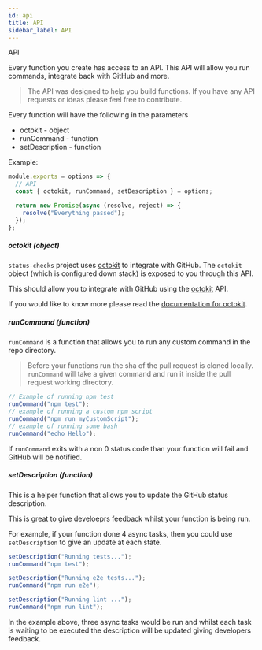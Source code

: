 ```yaml
---
id: api
title: API
sidebar_label: API
---
```


API

Every function you create has access to an API. This API will allow you run commands, integrate back with GitHub and more.

> The API was designed to help you build functions. If you have any API requests or ideas please feel free to contribute.

Every function will have the following in the parameters

- octokit - object
- runCommand - function
- setDescription - function

Example:

```js
module.exports = options => {
  // API
  const { octokit, runCommand, setDescription } = options;

  return new Promise(async (resolve, reject) => {
    resolve("Everything passed");
  });
};
```

##### octokit (object)

`status-checks` project uses [octokit](https://octokit.github.io/rest.js/) to integrate with GitHub. The `octokit` object (which is configured down stack) is exposed to you through this API.

This should allow you to integrate with GitHub using the [octokit](https://octokit.github.io/rest.js/) API.

If you would like to know more please read the [documentation for octokit](https://octokit.github.io/rest.js/).

##### runCommand (function)

`runCommand` is a function that allows you to run any custom command in the repo directory.

> Before your functions run the sha of the pull request is cloned locally. `runCommand` will take a given command and run it inside the pull request working directory.

```js
// Example of running npm test
runCommand("npm test");
// example of running a custom npm script
runCommand("npm run myCustomScript");
// example of running some bash
runCommand("echo Hello");
```

If `runCommand` exits with a non 0 status code than your function will fail and
GitHub will be notified.

##### setDescription (function)

This is a helper function that allows you to update the GitHub status description.

This is great to give develoeprs feedback whilst your function is being run.

For example, if your function done 4 async tasks, then you could use `setDescription` to give an update at each state.

```js
setDescription("Running tests...");
runCommand("npm test");

setDescription("Running e2e tests...");
runCommand("npm run e2e");

setDescription("Running lint ...");
runCommand("npm run lint");
```

In the example above, three async tasks would be run and whilst each task is waiting to be executed the description will be updated giving developers feedback.
